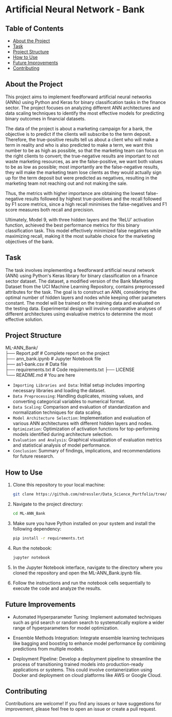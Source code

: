 # Artificial Neural Network - Bank

## Table of Contents
- [About the Project](#about-the-project)
- [Task](#tasks-for-analysis)
- [Project Structure](#project-structure)
- [How to Use](#how-to-use)
- [Future Improvements](#future-improvements)
- [Contributing](#contributing)

## About the Project

This project aims to implement feedforward artificial neural networks (ANNs) using Python and Keras for binary classification tasks in the finance sector. The project focuses on analyzing different ANN architectures and data scaling techniques to identify the most effective models for predicting binary outcomes in financial datasets.

The data of the project is about a marketing campaign for a bank, the objective is to predict if the clients will subscribe to the term deposit. Therefore, the true-positive results tell us about a client who will make a term in reality and who
is also predicted to make a term, we want this number to be as high as possible, so that the
marketing team can focus on the right clients to convert; the true-negative results are important
to not waste marketing resources, as are the false-positive, we want both values to be as low as
possible; most importantly are the false-negative results, they will make the marketing team lose
clients as they would actually sign up for the term deposit but were predicted as negatives,
resulting in the marketing team not reaching out and not making the sale.

Thus, the metrics with higher importance are obtaining the lowest false-negative results
followed by highest true-positives and the recall followed by F1 score metrics, since a high recall
minimises the false-negatives and F1 score measures both recall and precision.

Ultimately, Model 9, with three hidden layers and the 'ReLU' activation function, achieved the best performance metrics for this binary classification task. This model effectively minimized false negatives while maximizing recall, making it the most suitable choice for the marketing objectives of the bank.

## Task

The task involves implementing a feedforward artificial neural network (ANN) using Python's Keras library for binary classification on a finance sector dataset. The dataset, a modified version of the Bank Marketing Dataset from the UCI Machine Learning Repository, contains preprocessed attributes for the task. The goal is to construct an ANN, considering the optimal number of hidden layers and nodes while keeping other parameters constant. The model will be trained on the training data and evaluated on the testing data. Experimental design will involve comparative analyses of different architectures using evaluative metrics to determine the most effective solution.

## Project Structure

ML-ANN_Bank/<br>
├── Report.pdf # Complete report on the project<br>
├── ann_bank.ipynb            # Jupyter Notebook file<br>
├── as1-bank.csv # Data file<br>
├── requirements.txt  # Code requirements.txt
├── LICENSE<br>
└── README.md                              # You are here<br>

- `Importing Libraries and Data`: Initial setup includes importing necessary libraries and loading the dataset.
- `Data Preprocessing`: Handling duplicates, missing values, and converting categorical variables to numerical format.
- `Data Scaling`: Comparison and evaluation of standardization and normalization techniques for data scaling.
- `Model Architecture Selection`: Implementation and evaluation of various ANN architectures with different hidden layers and nodes.
- `Optimization`: Optimization of activation functions for top-performing models identified during architecture selection.
- `Evaluation and Analysis`: Graphical visualization of evaluation metrics and statistical analysis of model performance.
- `Conclusion`: Summary of findings, implications, and recommendations for future research.

## How to Use

1. Clone this repository to your local machine:

   ```bash
   git clone https://github.com/ndressler/Data_Science_Portfolio/tree/main/ML-ANN_Bank
   ```

2. Navigate to the project directory:

   ```bash
   cd ML-ANN_Bank
   ```

3. Make sure you have Python installed on your system and install the following dependency:

   ```bash
   pip install -r requirements.txt
   ```

4. Run the notebook:

   ```bash
   jupyter notebook
   ```

5. In the Jupyter Notebook interface, navigate to the directory where you cloned the repository and open the ML-ANN_Bank.ipynb file.

6. Follow the instructions and run the notebook cells sequentially to execute the code and analyze the results.

## Future Improvements

- Automated Hyperparameter Tuning: Implement automated techniques such as grid search or random search to systematically explore a wider range of hyperparameters for model optimization.

- Ensemble Methods Integration: Integrate ensemble learning techniques like bagging and boosting to enhance model performance by combining predictions from multiple models.

- Deployment Pipeline: Develop a deployment pipeline to streamline the process of transitioning trained models into production-ready applications or systems. This could involve containerization using Docker and deployment on cloud platforms like AWS or Google Cloud.

## Contributing

Contributions are welcome! If you find any issues or have suggestions for improvement, please feel free to open an issue or create a pull request.
